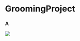 # GroomingProject
### A
<img src='https://github.com/honeydanji/SharedAlbumProject/assets/129818881/6d045241-bd58-4e21-9f7a-9ee88048020e'>

